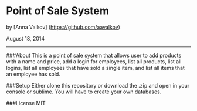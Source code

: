 Point of Sale System
=================

by [Anna Valkov] (https://github.com/aavalkov)

August 18, 2014
_______________

###About
This is a point of sale system that allows user to add products with a name and price, add a login for employees, list all products, list all logins, list all employees that have sold a single item, and list all items that an employee has sold. 

###Setup
Either clone this repository or download the .zip and open in your console or sublime. You will have to create your own databases.

###License
MIT